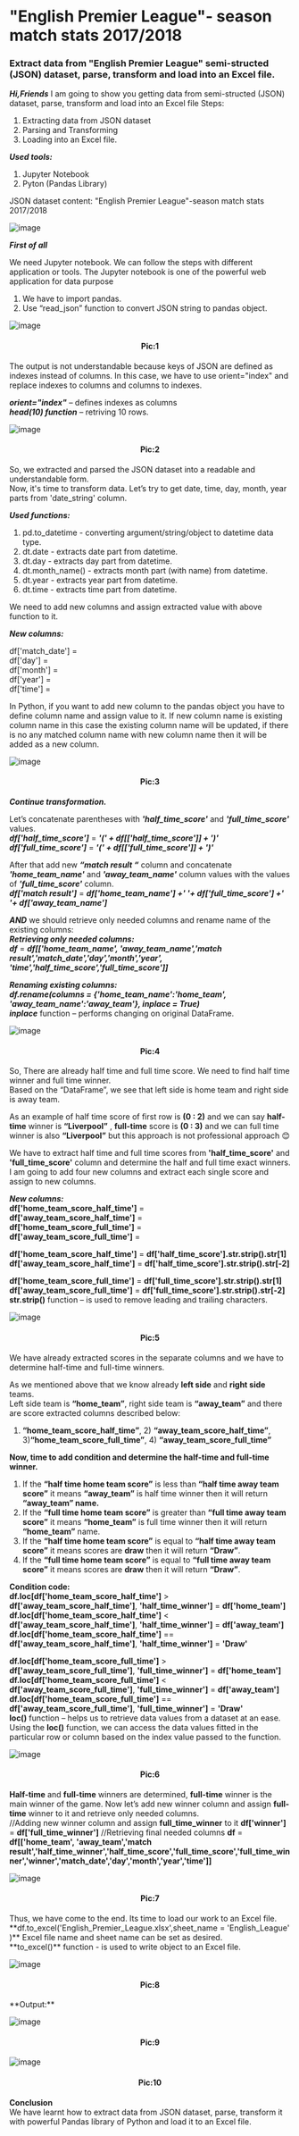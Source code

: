 # "English Premier League"- season match stats 2017/2018
### Extract data from "English Premier League" semi-structed (JSON) dataset, parse, transform and load into an Excel file.

***Hi,Friends***
I am going to show you getting data from semi-structed (JSON) dataset, parse, transform and load into an Excel file
Steps:
1. Extracting data from JSON dataset
2. Parsing and Transforming
3. Loading into an Excel file.

***Used tools:***<br>
1. Jupyter Notebook
2. Pyton (Pandas Library)

JSON dataset content:
"English Premier League"-season match stats 2017/2018

![image](https://user-images.githubusercontent.com/60735401/215338209-e1eb446d-579c-473c-97a1-85ad94016394.png)

***First of all***

We need Jupyter notebook. We can follow the steps with different application or tools. The Jupyter notebook is one of the powerful web application for data purpose
1.	We have to import pandas.
2.	Use “read_json” function to convert JSON string to pandas object. 

![image](https://user-images.githubusercontent.com/60735401/215338281-125577ec-7b93-42b4-925e-7cf42bf0f057.png)
<h4 align="center">Pic:1</h1>

The output is not understandable because keys of JSON are defined as indexes instead of columns.
In this case, we have to use orient="index" and replace indexes to columns and columns to indexes.

***orient="index"*** – defines indexes as columns<br>
***head(10) function*** – retriving 10 rows.<br>

![image](https://user-images.githubusercontent.com/60735401/215338309-c2a2f6b5-cc51-43fb-a62d-4b56578c5d6a.png)
<h4 align="center">Pic:2</h1>

So, we extracted and parsed the JSON dataset into a readable and understandable form.<br>
Now, it's time to transform data.
Let’s try to get date, time, day, month, year parts from 'date_string' column.

***Used functions:***<br>

1. pd.to_datetime - converting argument/string/object to datetime data type.<br>
2. dt.date - extracts date part from datetime.<br>
3. dt.day -  extracts day part from datetime.<br>
4. dt.month_name() - extracts month part (with name) from datetime.<br>
5. dt.year - extracts year part from datetime.<br>
6. dt.time - extracts time part from datetime.<br>

We need to add new columns and assign extracted value with above function to it.<br> 

***New columns:*** <br> 

df['match_date'] =<br> 
df['day'] =<br> 
df['month'] =<br> 
df['year'] =<br> 
df['time'] =<br> 

In Python, if you want to add new column to the pandas object you have to define column name and assign value to it. If new column name is existing column name in this case the existing column name will be updated, if there is no any matched column name with new column name then it will be added as a new column.

![image](https://user-images.githubusercontent.com/60735401/215339766-5ca25ef0-9950-4083-9985-4b5a45c23043.png)
<h4 align="center">Pic:3</h1>

***Continue transformation.***<br>

Let’s concatenate parentheses with ***'half_time_score'*** and ***'full_time_score'*** values.<br>
***df['half_time_score']*** = ***'(' + df[['half_time_score']] + ')'*** <br>
***df['full_time_score']*** = ***'(' + df[['full_time_score']] + ')'*** <br>

After that add new ***“match result “*** column and concatenate ***'home_team_name'*** and ***'away_team_name'*** column values with the values of ***'full_time_score'*** column.<br>
***df['match result']*** = ***df['home_team_name'] +' '+ df['full_time_score'] +' '+ df['away_team_name']***

***AND*** we should retrieve only needed columns and rename name of the existing columns:<br>
***Retrieving only needed columns:***<br>
***df*** = ***df[['home_team_name', 'away_team_name','match result','match_date','day','month','year',
         'time','half_time_score','full_time_score']]***

***Renaming existing columns:***<br>
***df.rename(columns = {'home_team_name':'home_team', 'away_team_name':'away_team'}, inplace = True)***<br>
***inplace*** function – performs changing on original DataFrame.<br>

![image](https://user-images.githubusercontent.com/60735401/215340660-b9121849-af3e-4b63-b0a4-3884d7ffd375.png)
<h4 align="center">Pic:4</h1>

So, There are already half time and full time score. We need to find half time winner and full time winner.<br>
Based on the “DataFrame”, we see that left side is home team and right side is away team. <br>

As an example of half time score of first row is **(0 : 2)** and we can say **half-time** winner is **“Liverpool”** , **full-time** score is **(0 : 3)** and we can full time winner is also **“Liverpool”** but this approach is not professional approach 😊<br>

We have to extract half time and full time scores from **'half_time_score'** and **'full_time_score'** column and determine the half and full time exact winners.
I am going to add four new columns and extract each single score and assign to new columns.<br>

***New columns:***<br>
**df['home_team_score_half_time']** =<br>
**df['away_team_score_half_time']** =<br>
**df['home_team_score_full_time']** =<br>
**df['away_team_score_full_time']** =<br>

**df['home_team_score_half_time']** = **df['half_time_score'].str.strip().str[1]**<br>
**df['away_team_score_half_time']** = **df['half_time_score'].str.strip().str[-2]**<br>

**df['home_team_score_full_time']** = **df['full_time_score'].str.strip().str[1]**<br>
**df['away_team_score_full_time']** = **df['full_time_score'].str.strip().str[-2]**<br>
**str.strip()** function – is used to remove leading and trailing characters.<br>

![image](https://user-images.githubusercontent.com/60735401/215341125-32039a69-bcc2-4f88-81c9-0c59f7302762.png)
<h4 align="center">Pic:5</h1>

We have already extracted scores in the separate columns and we have to determine half-time and full-time winners.<br>

As we mentioned above that we know already **left side** and **right side** teams.<br>
Left side team is **“home_team”**, right side team is **“away_team”** and there are score extracted columns described below:<br>
1) **“home_team_score_half_time”**,  2) **“away_team_score_half_time”**, 3)**“home_team_score_full_time”**, 4) **“away_team_score_full_time”**<br>

**Now, time to add condition and determine the half-time and full-time winner.**<br>
1. If the **“half time home team score”** is less than **“half time away team score”** it means **“away_team”** is half time winner then it will return **“away_team” name.**<br>
2. If the **“full time home team score”** is greater than **“full time away team score”** it means **“home_team”** is full time winner then it will return **“home_team”** name.<br>
3. If the **“half time home team score”** is equal to **“half time away team score”** it means scores are **draw** then it will return **“Draw”**.<br>
4. If the **“full time home team score”** is equal to **“full time away team score”** it means scores are **draw** then it will return **“Draw”**.<br>

**Condition code:**<br>
**df.loc[df['home_team_score_half_time']** >  **df['away_team_score_half_time']**, **'half_time_winner']** = **df['home_team']**<br>
**df.loc[df['home_team_score_half_time']** <  **df['away_team_score_half_time']**, **'half_time_winner']** = **df['away_team']**<br>
**df.loc[df['home_team_score_half_time']** == **df['away_team_score_half_time']**, **'half_time_winner']** = **'Draw'**<br>

**df.loc[df['home_team_score_full_time']** >  **df['away_team_score_full_time']**, **'full_time_winner']** = **df['home_team']**<br>
**df.loc[df['home_team_score_full_time']** <  **df['away_team_score_full_time']**, **'full_time_winner']** = **df['away_team']**<br>
**df.loc[df['home_team_score_full_time']** == **df['away_team_score_full_time']**, **'full_time_winner']** = **'Draw'**<br>
**loc()** function – helps us to retrieve data values from a dataset at an ease.<br>
Using the **loc()** function, we can access the data values fitted in the particular row or column based on the index value passed to the function.<br>

![image](https://user-images.githubusercontent.com/60735401/215341174-64602342-33b3-40d0-a304-10619ed3360b.png)
<h4 align="center">Pic:6</h1>

**Half-time** and **full-time** winners are determined, **full-time** winner is the main winner of the game. Now let’s add new winner column and assign **full-time** winner to it and retrieve only needed columns.<br>
//Adding new winner column and assign **full_time_winner** to it
**df['winner']** = **df['full_time_winner']**
//Retrieving final needed columns
**df** = **df[['home_team', 'away_team','match result','half_time_winner','half_time_score','full_time_score','full_time_winner','winner','match_date','day','month','year','time']]**

![image](https://user-images.githubusercontent.com/60735401/215341201-d4871741-1d01-4dd0-9906-d961bcae2773.png)
<h4 align="center">Pic:7</h1>
Thus, we have come to the end. Its time to load our work to an Excel file.<br>
**df.to_excel('English_Premier_League.xlsx',sheet_name = 'English_League' )**
Excel file name and sheet name can be set as desired.<br>
**to_excel()** function -  is used to write object to an Excel file.<br>

![image](https://user-images.githubusercontent.com/60735401/215341217-00333350-3434-4d26-8f38-747c2f72c230.png)
<h4 align="center">Pic:8</h1>
**Output:**<br>

![image](https://user-images.githubusercontent.com/60735401/215341230-4191a7ff-020f-46f6-ae25-a7483f9221d3.png)
<h4 align="center">Pic:9</h1>

![image](https://user-images.githubusercontent.com/60735401/215341235-e82004fb-6a0b-4278-83ce-567b93f45098.png)
<h4 align="center">Pic:10</h1>

**Conclusion**<br>
We have learnt how to extract data from JSON dataset, parse, transform it with powerful Pandas library of Python and load it to an Excel file.

